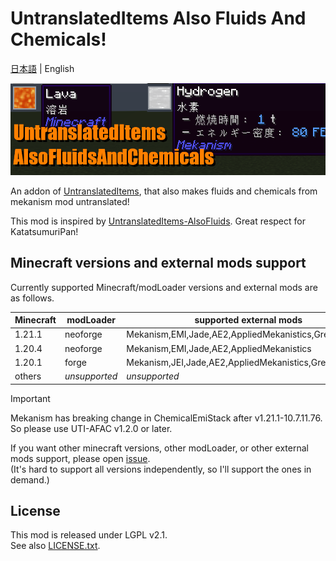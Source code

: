 # UntranslatedItems Also Fluids And Chemicals!

[日本語](./README.md) | English

![uti_afac_banner](./assets/uti_afac_banner.png)

An addon of [UntranslatedItems](https://www.curseforge.com/minecraft/mc-mods/untranslated-items), that also makes fluids
and chemicals from mekanism mod untranslated!

This mod is inspired by [UntranslatedItems-AlsoFluids](https://github.com/KatatsumuriPan/UntranslatedItems-AlsoFluids/).
Great respect for KatatsumuriPan!

## Minecraft versions and external mods support

Currently supported Minecraft/modLoader versions and external mods are as follows.

| Minecraft | modLoader     | supported external mods                              |
|-----------|---------------|------------------------------------------------------|
| 1.21.1    | neoforge      | Mekanism,EMI,Jade,AE2,AppliedMekanistics,GregTechCEu |
| 1.20.4    | neoforge      | Mekanism,EMI,Jade,AE2,AppliedMekanistics             |
| 1.20.1    | forge         | Mekanism,JEI,Jade,AE2,AppliedMekanistics,GregTechCEu |
| others    | *unsupported* | *unsupported*                                        |

> [!IMPORTANT]
> Mekanism has breaking change in ChemicalEmiStack after v1.21.1-10.7.11.76. So please use UTI-AFAC v1.2.0 or later.

If you want other minecraft versions, other modLoader, or other external mods support, please
open [issue](https://github.com/npg418/uti-alsofluidsandchemicals/issues).  
(It's hard to support all versions independently, so I'll support the ones in demand.)

## License

This mod is released under LGPL v2.1.  
See also [LICENSE.txt](./LICENSE.txt).
